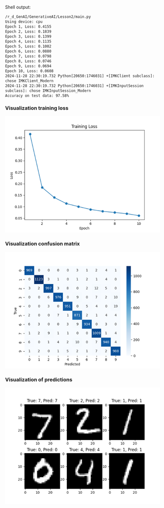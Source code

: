 Shell output:
```
/r_d_GenAI/GenerativeAI/Lesson2/main.py
Using device: cpu
Epoch 1, Loss: 0.4155
Epoch 2, Loss: 0.1839
Epoch 3, Loss: 0.1399
Epoch 4, Loss: 0.1135
Epoch 5, Loss: 0.1002
Epoch 6, Loss: 0.0880
Epoch 7, Loss: 0.0798
Epoch 8, Loss: 0.0746
Epoch 9, Loss: 0.0694
Epoch 10, Loss: 0.0608
2024-11-28 22:30:19.732 Python[20650:1746031] +[IMKClient subclass]: chose IMKClient_Modern
2024-11-28 22:30:19.732 Python[20650:1746031] +[IMKInputSession subclass]: chose IMKInputSession_Modern
Accuracy on test data: 97.58%
```
### Visualization training loss
![alt text](./imgs/Figure_1.png "Training Loss")

### Visualization confusion matrix
![alt text](./imgs/Figure_2.png "Confusion Matrix")

### Visualization of predictions
![alt text](./imgs/Figure_3.png "Predictions")